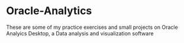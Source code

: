 # Oracle-Analytics

These are some of my practice exercises and small projects on Oracle Analyics Desktop, a Data analysis and visualization software
